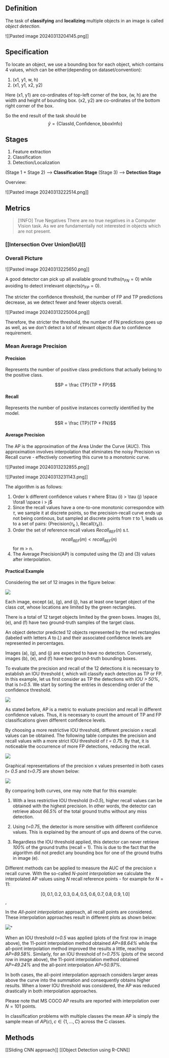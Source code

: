 ## Definition
The task of **classifying** and **localizing** multiple objects in an image is called *object detection*.

![[Pasted image 20240313204145.png]]
## Specification
To locate an object, we use a bounding box for each object, which contains 4 values, which can be either(depending on dataset/convention): 

1. (x1, y1, w, h)
2. (x1, y1, x2, y2)

Here (x1, y1) are co-ordinates of top-left corner of the box, (w, h) are the width and height of bounding box. (x2, y2) are co-ordinates of the bottom right corner of the box.

So the end result of the task should be 
$$\hat y = \{ \text{ClassId}, \text{Confidence}, \text{bboxInfo} \} $$
## Stages 
1. Feature extraction
2. Classification
3. Detection/Localization

(Stage 1 + Stage 2) --> **Classification Stage**
(Stage 3) --> **Detection Stage**

Overview:

![[Pasted image 20240313222514.png]]
## Metrics

>[!INFO] True Negatives
> There are no true negatives in a Computer Vision task. As we are fundamentally not interested in objects which are not present.

### [[Intersection Over Union(IoU)]]

### Overall Picture

![[Pasted image 20240313225650.png]]


A good detector can pick up all available ground truths($n_{FN}=0$) while avoiding to detect irrelevant objects($n_{FP}=0$).

The stricter the confidence threshold, the number of FP and TP predictions decrease, as we detect fewer and fewer objects overall.

![[Pasted image 20240313225004.png]]

Therefore, the stricter the threshold, the number of FN predictions goes up as well, as we don't detect a lot of relevant objects due to confidence requirement.

### Mean Average Precision

#### Precision
Represents the number of positive class predictions that actually belong to the positive class.


$$P = \frac {TP}{TP + FP}$$

#### Recall
Represents the number of positive instances correctly identified by the model.

$$R = \frac {TP}{TP + FN}$$


#### Average Precision

The AP is the approximation of the Area Under the Curve (AUC). This approximation involves interpolation that eliminates the noisy Precision vs Recall curve - effectively converting this curve to a monotonic curve.

![[Pasted image 20240313232855.png]]

![[Pasted image 20240313231143.png]]

The algorithm is as follows:
1. Order k different confidence values $\tau$ where $\tau (i) > \tau (j) \space \forall \space i > j$  
2. Since the recall values have a one-to-one monotonic correspondce with $\tau$, we sample it at discrete points, so the precision-recall curve ends up not being continous, but sampled at discrete points from $\tau$ to 1, leads us to a set of pairs: {Precision($\tau_k$ ), Recall($\tau_k$)}.
3.  Order the set of reference recall values $Recall_{REF}(n)$ s.t. $$recall_{REF}(m) < recall_{REF}(n)$$ for m > n.
4. The Average Precision(AP) is computed using the (2) and (3) values after interpolation.

#### Practical Example

Considering the set of 12 images in the figure below:

![](images/toy_example_mosaic.png)

Each image, except (a), (g), and (j), has at least one target object of the class *cat*, whose locations are limited by the green rectangles.

There is a total of 12 target objects limited by the green boxes. Images (b), (e), and (f) have two ground-truth samples of the target class.

An object detector predicted 12 objects represented by the red rectangles (labeled with letters *A* to *L*) and their associated confidence levels are represented in percentages. 

Images (a), (g), and (j) are expected to have no detection. Conversely, images (b), (e), and (f) have two ground-truth bounding boxes.

To evaluate the precision and recall of the 12 detections it is necessary to establish an IOU threshold *t*, which will classify each detection as TP or FP.
In this example, let us first consider as TP the detections with *IOU > 50%*, that is *t=0.5*. We start by sorting the entries in descending order of the confidence threshold. 

![](images/table_1_toyexample.png)

As stated before, AP is a metric to evaluate precision and recall in different confidence values. Thus, it is necessary to count the amount of TP and FP classifications given different confidence levels.

By choosing a more restrictive IOU threshold, different precision x recall values can be obtained. The following table computes the precision and recall values with a more strict IOU threshold of *t = 0.75*. By that, it is noticeable the occurrence of more FP detections, reducing the recall. 

![](images/table_2_toyexample.png)


Graphical representations of the precision x values presented in both cases *t= 0.5* and *t=0.75* are shown below:

![](images/precision_recall_curve_toyexample.png)


By comparing both curves, one may note that for this example:

1) With a less restrictive IOU threshold (*t=0.5*), higher recall values can be obtained with the highest precision. In other words, the detector can retrieve about *66.5%* of the total ground truths without any miss detection.

2) Using *t=0.75*, the detector is more sensitive with different confidence values. This is explained by the amount of ups and downs of the curve.

3) Regardless the IOU threshold applied, this detector can never retrieve *100%* of the ground truths (recall = 1). This is due to the fact that the algorithm did not predict any bounding box for one of the ground truths in image (e).

Different methods can be applied to measure the AUC of the precision x recall curve. With the so-called *N-point interpolation* we calculate the interpolated AP values using $N$ recall reference points - for example for $N=11$:

$$[0, 0.1, 0.2, 0.3, 0.4, 0.5, 0.6, 0.7, 0.8, 0.9, 1.0]$$, 

In the *All-point interpolation* approach, all recall points are considered. These interpolation approaches result in different plots as shown below:

![](images/interpolations_toyexample.png)"

When an IOU threshold *t=0.5* was applied (plots of the first row in image above), the 11-point interpolation method obtained *AP=88.64%* while the all-point interpolation method improved the results a little, reaching *AP=89.58%*. Similarly, for an IOU threshold of *t=0.75%* (plots of the second row in image above), the 11-point interpolation method obtained *AP=49.24%* and the all-point interpolation *AP=50.97%*. 

In both cases, the all-point interpolation approach considers larger areas above the curve into the summation and consequently obtains higher results.
When a lower IOU threshold was considered, the AP was reduced drastically in both interpolation approaches. 

Please note that MS COCO AP results are reported with interpolation over $N=101$ points. 


In classification problems with multiple classes the mean AP is simply the sample mean of $AP(c), c \in \{1, \dots, C\}$ across the C classes.

## Methods

[[Sliding CNN approach]]
[[Object Detection using R-CNN]]


